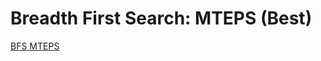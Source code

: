 # Breadth First Search: MTEPS (Best)

[BFS MTEPS](https://raw.githubusercontent.com/gunrock/io/master/plots/gunrock_primitives_dobfs_mteps_best_table.html ':include :type=markdown')
